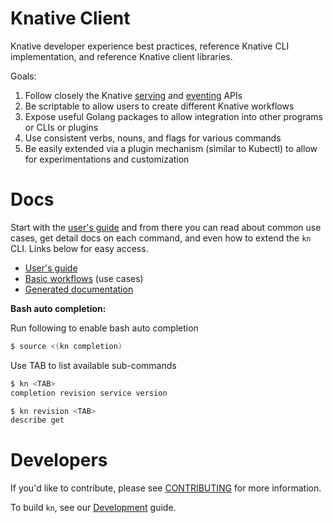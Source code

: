 # Knative Client

Knative developer experience best practices, reference Knative CLI
implementation, and reference Knative client libraries.

Goals:

1. Follow closely the Knative [serving](https://github.com/knative/serving) and [eventing](https://github.com/knative/eventing) APIs
2. Be scriptable to allow users to create different Knative workflows
3. Expose useful Golang packages to allow integration into other programs or CLIs or plugins
4. Use consistent verbs, nouns, and flags for various commands
5. Be easily extended via a plugin mechanism (similar to Kubectl) to allow for experimentations and customization

# Docs

Start with the [user's guide](docs/README.md) and from there you can read about common use cases, get detail docs on each command, and even how to extend the `kn` CLI. Links below for easy access.

* [User's guide](docs/README.md)
* [Basic workflows](docs/workflows.md) (use cases)
* [Generated documentation](docs/cmd/kn.md)

**Bash auto completion:**

Run following to enable bash auto completion

```sh
$ source <(kn completion)
```

Use TAB to list available sub-commands

```sh
$ kn <TAB>
completion revision service version

$ kn revision <TAB>
describe get
```

# Developers

If you'd like to contribute, please see
[CONTRIBUTING](https://knative.dev/contributing/)
for more information.

To build `kn`, see our [Development](DEVELOPMENT.md) guide.
